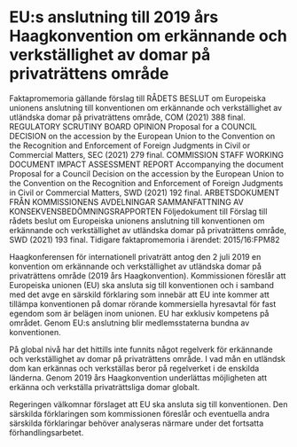 # EU:s anslutning till 2019 års Haagkonvention om erkännande och verkställighet av domar på privaträttens område

Faktapromemoria gällande förslag till RÅDETS BESLUT om Europeiska unionens anslutning till konventionen om erkännande och verkställighet av utländska domar på privaträttens område, COM (2021) 388 final. REGULATORY SCRUTINY BOARD OPINION Proposal for a COUNCIL DECISION on the accession by the European Union to the Convention on the Recognition and Enforcement of Foreign Judgments in Civil or Commercial Matters, SEC (2021) 279 final. COMMISSION STAFF WORKING DOCUMENT IMPACT ASSESSMENT REPORT Accompanying the document Proposal for a Council Decision on the accession by the European Union to the Convention on the Recognition and Enforcement of Foreign Judgments in Civil or Commercial Matters, SWD (2021) 192 final. ARBETSDOKUMENT FRÅN KOMMISSIONENS AVDELNINGAR SAMMANFATTNING AV KONSEKVENSBEDÖMNINGSRAPPORTEN Följedokument till Förslag till rådets beslut om Europeiska unionens anslutning till konventionen om erkännande och verkställighet av utländska domar på privaträttens område, SWD (2021) 193 final.
Tidigare faktapromemoria i ärendet: 2015/16:FPM82

Haagkonferensen för internationell privaträtt antog den 2 juli 2019 en konvention om erkännande och verkställighet av utländska domar på privaträttens område (2019 års Haagkonvention). Kommissionen föreslår att Europeiska unionen (EU) ska ansluta sig till konventionen och i samband med det avge en särskild förklaring som innebär att EU inte kommer att tillämpa konventionen på domar rörande kommersiella hyresavtal för fast egendom som är belägen inom unionen. EU har exklusiv kompetens på området. Genom EU:s anslutning blir medlemsstaterna bundna av konventionen.

På global nivå har det hittills inte funnits något regelverk för erkännande och verkställighet av domar på privaträttens område. I vad mån en utländsk dom kan erkännas och verkställas beror på regelverket i de enskilda länderna. Genom 2019 års Haagkonvention underlättas möjligheten att erkänna och verkställa privaträttsliga domar globalt.

Regeringen välkomnar förslaget att EU ska ansluta sig till konventionen. Den särskilda förklaringen som kommissionen föreslår och eventuella andra särskilda förklaringar behöver analyseras närmare under det fortsatta förhandlingsarbetet.

